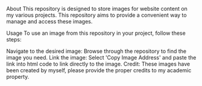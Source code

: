 About
This repository is designed to store images for website content on my various projects. This repository aims to provide a convenient way to manage and access these images.

Usage
To use an image from this repository in your project, follow these steps:

Navigate to the desired image: Browse through the repository to find the image you need.
Link the image: Select 'Copy Image Address' and paste the link into html code to link directly to the image. 
Credit: These images have been created by myself, please provide the proper credits to my academic property.
